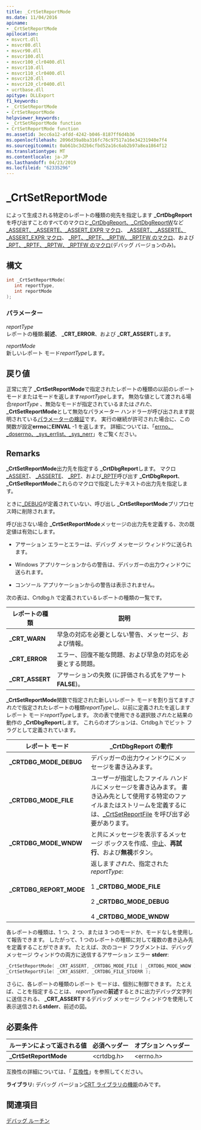```yaml
---
title: _CrtSetReportMode
ms.date: 11/04/2016
apiname:
- _CrtSetReportMode
apilocation:
- msvcrt.dll
- msvcr80.dll
- msvcr90.dll
- msvcr100.dll
- msvcr100_clr0400.dll
- msvcr110.dll
- msvcr110_clr0400.dll
- msvcr120.dll
- msvcr120_clr0400.dll
- ucrtbase.dll
apitype: DLLExport
f1_keywords:
- _CrtSetReportMode
- CrtSetReportMode
helpviewer_keywords:
- _CrtSetReportMode function
- CrtSetReportMode function
ms.assetid: 3ecc6a12-afdd-4242-b046-8187ff6d4b36
ms.openlocfilehash: 2096d39a8ba316fc76c97517a16e34231940e7f4
ms.sourcegitcommit: 0ab61bc3d2b6cfbd52a16c6ab2b97a8ea1864f12
ms.translationtype: MT
ms.contentlocale: ja-JP
ms.lasthandoff: 04/23/2019
ms.locfileid: "62335296"
---
```

# <a name="crtsetreportmode"></a>_CrtSetReportMode

によって生成される特定のレポートの種類の宛先を指定します **_CrtDbgReport**を呼び出すことのすべてのマクロと[_CrtDbgReport、_CrtDbgReportW](crtdbgreport-crtdbgreportw.md)など[_ASSERT、_ASSERTE、_ASSERT_EXPR マクロ](assert-asserte-assert-expr-macros.md)、 [_ASSERT、_ASSERTE、_ASSERT_EXPR マクロ](assert-asserte-assert-expr-macros.md)、 [_RPT、_RPTF、_RPTW、_RPTFW のマクロ](rpt-rptf-rptw-rptfw-macros.md)、および[_RPT、_RPTF、_RPTW、_RPTFW のマクロ](rpt-rptf-rptw-rptfw-macros.md)(デバッグ バージョンのみ)。

## <a name="syntax"></a>構文

```C
int _CrtSetReportMode(
   int reportType,
   int reportMode
);
```

### <a name="parameters"></a>パラメーター

*reportType*<br/>
レポートの種類:**前述**、 **_CRT_ERROR**、および **_CRT_ASSERT**します。

*reportMode*<br/>
新しいレポート モード*reportType*します。

## <a name="return-value"></a>戻り値

正常に完了 **_CrtSetReportMode**で指定されたレポートの種類の以前のレポート モードまたはモードを返します*reportType*します。 無効な値として渡される場合*reportType* 、無効なモードが指定されているまたは*された*、 **_CrtSetReportMode**として無効なパラメーター ハンドラーが呼び出されます説明されている[パラメーターの検証](../../c-runtime-library/parameter-validation.md)です。 実行の継続が許可された場合に、この関数が設定**errno**に**EINVAL** -1 を返します。 詳細については、「[errno、_doserrno、_sys_errlist、_sys_nerr](../../c-runtime-library/errno-doserrno-sys-errlist-and-sys-nerr.md)」をご覧ください。

## <a name="remarks"></a>Remarks

**_CrtSetReportMode**出力先を指定する **_CrtDbgReport**します。 マクロ[_ASSERT](assert-asserte-assert-expr-macros.md)、 [_ASSERTE](assert-asserte-assert-expr-macros.md)、 [_RPT](rpt-rptf-rptw-rptfw-macros.md)、および[_RPTF](rpt-rptf-rptw-rptfw-macros.md)呼び出す **_CrtDbgReport**、 **_CrtSetReportMode**これらのマクロで指定したテキストの出力先を指定します。

ときに[_DEBUG](../../c-runtime-library/debug.md)が定義されていない、呼び出し **_CrtSetReportMode**プリプロセス時に削除されます。

呼び出さない場合 **_CrtSetReportMode**メッセージの出力先を定義する、次の既定値は有効にします。

- アサーション エラーとエラーは、デバッグ メッセージ ウィンドウに送られます。

- Windows アプリケーションからの警告は、デバッガーの出力ウィンドウに送られます。

- コンソール アプリケーションからの警告は表示されません。

次の表は、Crtdbg.h で定義されているレポートの種類の一覧です。

|レポートの種類|説明|
|-----------------|-----------------|
|**_CRT_WARN**|早急の対応を必要としない警告、メッセージ、および情報。|
|**_CRT_ERROR**|エラー、回復不能な問題、および早急の対応を必要とする問題。|
|**_CRT_ASSERT**|アサーションの失敗 (に評価される式をアサート**FALSE**)。|

**_CrtSetReportMode**関数で指定された新しいレポート モードを割り当てます*された*で指定されたレポートの種類*reportType*し、以前に定義されたを返しますレポート モード*reportType*します。 次の表で使用できる選択肢*された*と結果の動作の **_CrtDbgReport**します。 これらのオプションは、Crtdbg.h でビット フラグとして定義されています。

|レポート モード|_CrtDbgReport の動作|
|-----------------|-----------------------------|
|**_CRTDBG_MODE_DEBUG**|デバッガーの出力ウィンドウにメッセージを書き込みます。|
|**_CRTDBG_MODE_FILE**|ユーザーが指定したファイル ハンドルにメッセージを書き込みます。 書き込み先として使用する特定のファイルまたはストリームを定義するには、[_CrtSetReportFile](crtsetreportfile.md) を呼び出す必要があります。|
|**_CRTDBG_MODE_WNDW**|と共にメッセージを表示するメッセージ ボックスを作成、[中止](abort.md)、**再試行**、および**無視**ボタン。|
|**_CRTDBG_REPORT_MODE**|返します*された*、指定された*reportType*:<br /><br /> 1   **_CRTDBG_MODE_FILE**<br /><br /> 2   **_CRTDBG_MODE_DEBUG**<br /><br /> 4   **_CRTDBG_MODE_WNDW**|

各レポートの種類は、1 つ、2 つ、または 3 つのモードか、モードなしを使用して報告できます。 したがって、1 つのレポートの種類に対して複数の書き込み先を定義することができます。 たとえば、次のコード フラグメントは、デバッグ メッセージ ウィンドウの両方に送信するアサーション エラー **stderr**:

```C
_CrtSetReportMode( _CRT_ASSERT, _CRTDBG_MODE_FILE | _CRTDBG_MODE_WNDW );
_CrtSetReportFile( _CRT_ASSERT, _CRTDBG_FILE_STDERR );
```

さらに、各レポートの種類のレポート モードは、個別に制御できます。 たとえば、ことを指定することは、 *reportType*の**前述**するときに出力デバッグ文字列に送信される、 **_CRT_ASSERT**するデバッグ メッセージ ウィンドウを使用して表示送信される**stderr**、前述の図。

## <a name="requirements"></a>必要条件

|ルーチンによって返される値|必須ヘッダー|オプション ヘッダー|
|-------------|---------------------|---------------------|
|**_CrtSetReportMode**|\<crtdbg.h>|\<errno.h>|

互換性の詳細については、「 [互換性](../../c-runtime-library/compatibility.md)」を参照してください。

**ライブラリ:** デバッグ バージョン[CRT ライブラリの機能](../../c-runtime-library/crt-library-features.md)のみです。

## <a name="see-also"></a>関連項目

[デバッグ ルーチン](../../c-runtime-library/debug-routines.md)<br/>
